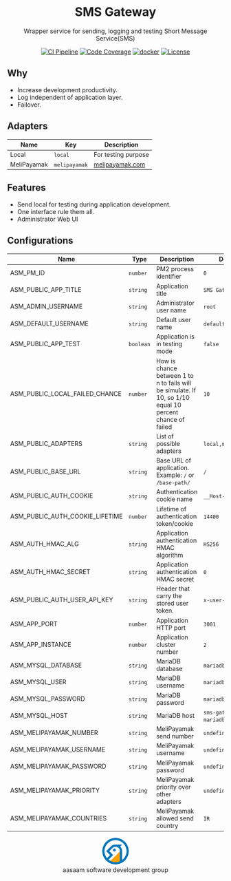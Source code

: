 <div align="center">
  <h1>
  	SMS Gateway
  </h1>
  <p>
  	Wrapper service for sending, logging and testing Short Message Service(SMS)
  </p>
  <p>
    <!-- gitlab -->
    <a href="https://gitlab.com/aasaam/sms-gateway/-/pipelines"><img alt="CI Pipeline" src="https://gitlab.com/aasaam/sms-gateway/badges/main/pipeline.svg"></a>
    <a href="https://gitlab.com/aasaam/sms-gateway/"><img alt="Code Coverage" src="https://gitlab.com/aasaam/sms-gateway/badges/main/coverage.svg"></a>
    <!-- docker.com -->
    <a href="https://hub.docker.com/r/aasaam/sms-gateway" target="_blank"><img src="https://img.shields.io/docker/image-size/aasaam/sms-gateway?label=docker%20image" alt="docker" /></a>
    <!-- github -->
    <a href="https://github.com/aasaam/sms-gateway/blob/main/LICENSE"><img alt="License" src="https://img.shields.io/github/license/aasaam/sms-gateway"></a>
  </p>
</div>

## Why

- Increase development productivity.
- Log independent of application layer.
- Failover.

## Adapters

| Name        | Key           | Description                                     |
| ----------- | ------------- | ----------------------------------------------- |
| Local       | `local`       | For testing purpose                             |
| MeliPayamak | `melipayamak` | [melipayamak.com](https://www.melipayamak.com/) |

## Features

- Send local for testing during application development.
- One interface rule them all.
- Administrator Web UI

## Configurations

| Name                            | Type      | Description                                                                                              | Default               |
| ------------------------------- | --------- | -------------------------------------------------------------------------------------------------------- | --------------------- |
| ASM_PM_ID                       | `number`  | PM2 process identifier                                                                                   | `0`                   |
| ASM_PUBLIC_APP_TITLE            | `string`  | Application title                                                                                        | `SMS Gateway`         |
| ASM_ADMIN_USERNAME              | `string`  | Administrator user name                                                                                  | `root`                |
| ASM_DEFAULT_USERNAME            | `string`  | Default user name                                                                                        | `default`             |
| ASM_PUBLIC_APP_TEST             | `boolean` | Application is in testing mode                                                                           | `false`               |
| ASM_PUBLIC_LOCAL_FAILED_CHANCE  | `number`  | How is chance between 1 to n to fails will be simulate. If 10, so 1/10 equal 10 percent chance of failed | `10`                  |
| ASM_PUBLIC_ADAPTERS             | `string`  | List of possible adapters                                                                                | `local,melipayamak`   |
| ASM_PUBLIC_BASE_URL             | `string`  | Base URL of application. Example: `/` or `/base-path/`                                                   | `/`                   |
| ASM_PUBLIC_AUTH_COOKIE          | `string`  | Authentication cookie name                                                                               | `__Host-AuthToken`    |
| ASM_PUBLIC_AUTH_COOKIE_LIFETIME | `number`  | Lifetime of authentication token/cookie                                                                  | `14400`               |
| ASM_AUTH_HMAC_ALG               | `string`  | Application authentication HMAC algorithm                                                                | `HS256`               |
| ASM_AUTH_HMAC_SECRET            | `string`  | Application authentication HMAC secret                                                                   | `0`                   |
| ASM_PUBLIC_AUTH_USER_API_KEY    | `string`  | Header that carry the stored user token.                                                                 | `x-user-api-key`      |
| ASM_APP_PORT                    | `number`  | Application HTTP port                                                                                    | `3001`                |
| ASM_APP_INSTANCE                | `number`  | Application cluster number                                                                               | `2`                   |
| ASM_MYSQL_DATABASE              | `string`  | MariaDB database                                                                                         | `mariadb-db`          |
| ASM_MYSQL_USER                  | `string`  | MariaDB username                                                                                         | `mariadb-user`        |
| ASM_MYSQL_PASSWORD              | `string`  | MariaDB password                                                                                         | `mariadb-password`    |
| ASM_MYSQL_HOST                  | `string`  | MariaDB host                                                                                             | `sms-gateway-mariadb` |
| ASM_MELIPAYAMAK_NUMBER          | `string`  | MeliPayamak send number                                                                                  | `undefined`           |
| ASM_MELIPAYAMAK_USERNAME        | `string`  | MeliPayamak username                                                                                     | `undefined`           |
| ASM_MELIPAYAMAK_PASSWORD        | `string`  | MeliPayamak password                                                                                     | `undefined`           |
| ASM_MELIPAYAMAK_PRIORITY        | `string`  | MeliPayamak priority over other adapters                                                                 | `undefined`           |
| ASM_MELIPAYAMAK_COUNTRIES       | `string`  | MeliPayamak allowed send country                                                                         | `IR`                  |

<div>
  <p align="center">
    <img alt="aasaam software development group" width="64" src="https://raw.githubusercontent.com/aasaam/information/master/logo/aasaam.svg">
    <br />
    aasaam software development group
  </p>
</div>

